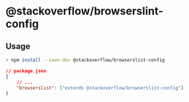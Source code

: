 # @stackoverflow/browserslint-config

## Usage

```sh
> npm install --save-dev @stackoverflow/browserslist-config
```

```json
// package.json
{
    // ...
    "browserslist": ["extends @stackoverflow/browserslist-config"]
}
```
